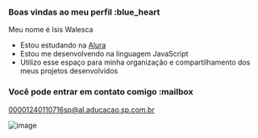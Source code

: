  ### Boas vindas ao meu perfil :blue_heart

Meu nome é Isis Walesca 

- Estou estudando na [Alura](https://www.alura.com.br)
- Estou me desenvolvendo na linguagem JavaScript
- Utilizo esse espaço para minha organização e compartilhamento dos meus projetos desenvolvidos

### Você pode entrar em contato comigo :mailbox

00001240110716sp@al.aducacao.sp.com.br


![image](https://github.com/user-attachments/assets/3f6ee91f-fb54-41bf-914f-ffc77735d950)


